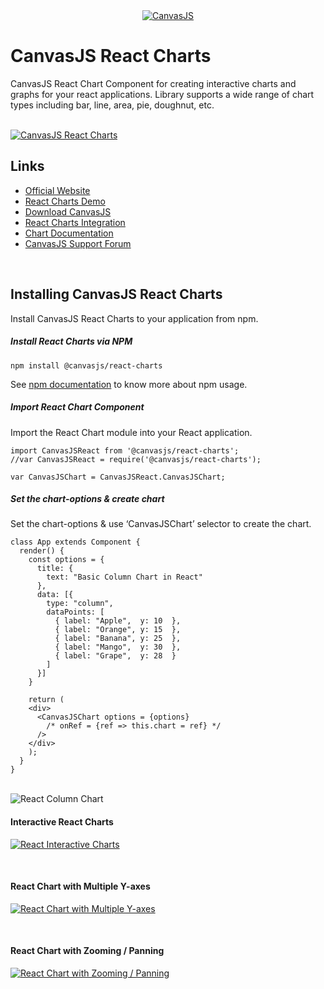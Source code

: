 <div align="center">
	<a href="https://www.npmjs.com/~canvasjs">
		<img src="https://canvasjs.com/wp-content/uploads/images/logo/canvasjs-logo-240x100.png" alt="CanvasJS"/>
	</a>
</div>

# CanvasJS React Charts
CanvasJS React Chart Component for creating interactive charts and graphs for your react applications. Library supports a wide range of chart types including bar, line, area, pie, doughnut, etc.

<br/>

<a href="https://canvasjs.com/react-charts/">
	<img src="https://canvasjs.com/wp-content/uploads/images/npm/react/react-charts.png" alt="CanvasJS React Charts">
</a>

<br/>

## Links
- [Official Website](https://canvasjs.com/)
- [React Charts Demo](https://canvasjs.com/react-charts/)
- [Download CanvasJS](https://canvasjs.com/download-html5-charting-graphing-library/)
- [React Charts Integration](https://canvasjs.com/docs/charts/integration/react/)
- [Chart Documentation](https://canvasjs.com/docs/charts/basics-of-creating-html5-chart/)
- [CanvasJS Support Forum](https://canvasjs.com/forums/)

<br/>

## Installing CanvasJS React Charts
Install CanvasJS React Charts to your application from npm.
##### Install React Charts via NPM
```
npm install @canvasjs/react-charts
```
See [npm documentation](https://docs.npmjs.com/) to know more about npm usage.

##### Import React Chart Component
Import the React Chart module into your React application.
```
import CanvasJSReact from '@canvasjs/react-charts';
//var CanvasJSReact = require('@canvasjs/react-charts');

var CanvasJSChart = CanvasJSReact.CanvasJSChart;
```

##### Set the chart-options & create chart
Set the chart-options & use ‘CanvasJSChart’ selector to create the chart.
```
class App extends Component {
  render() {
    const options = {
      title: {
        text: "Basic Column Chart in React"
      },
      data: [{
        type: "column",
        dataPoints: [
          { label: "Apple",  y: 10  },
          { label: "Orange", y: 15  },
          { label: "Banana", y: 25  },
          { label: "Mango",  y: 30  },
          { label: "Grape",  y: 28  }
        ]
      }]
    }
    
    return (
    <div>
      <CanvasJSChart options = {options}
        /* onRef = {ref => this.chart = ref} */
      />
    </div>
    );
  }
}
```

<br/>

<img src="https://canvasjs.com/wp-content/uploads/images/npm/react/react-column-chart.png" alt="React Column Chart">

<br/>

#### Interactive React Charts
<a href="https://canvasjs.com/react-charts/column-line-area-chart/"><img src="https://canvasjs.com/wp-content/uploads/images/npm/react/interactive-react-charts.gif" alt="React Interactive Charts"></a>

<br/>

#### React Chart with Multiple Y-axes
<a href="https://canvasjs.com/react-charts/chart-with-multiple-axes/"><img src="https://canvasjs.com/wp-content/uploads/images/npm/react/react-charts-mulitple-y-axes.gif" alt="React Chart with Multiple Y-axes"></a>

<br/>

#### React Chart with Zooming / Panning
<a href="https://canvasjs.com/react-charts/chart-zoom-pan/"><img src="https://canvasjs.com/wp-content/uploads/images/npm/react/react-charts-zooming-panning.gif" alt="React Chart with Zooming / Panning"></a>